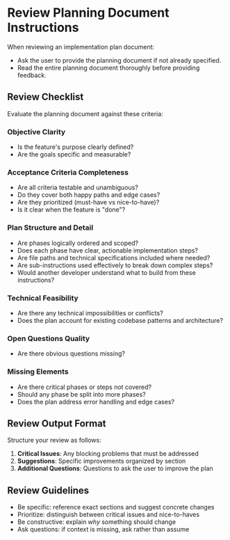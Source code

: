 # Review Planning Document Instructions

When reviewing an implementation plan document:

- Ask the user to provide the planning document if not already specified.
- Read the entire planning document thoroughly before providing feedback.

## Review Checklist

Evaluate the planning document against these criteria:

### Objective Clarity
- Is the feature's purpose clearly defined?
- Are the goals specific and measurable?

### Acceptance Criteria Completeness
- Are all criteria testable and unambiguous?
- Do they cover both happy paths and edge cases?
- Are they prioritized (must-have vs nice-to-have)?
- Is it clear when the feature is "done"?

### Plan Structure and Detail
- Are phases logically ordered and scoped?
- Does each phase have clear, actionable implementation steps?
- Are file paths and technical specifications included where needed?
- Are sub-instructions used effectively to break down complex steps?
- Would another developer understand what to build from these instructions?

### Technical Feasibility
- Are there any technical impossibilities or conflicts?
- Does the plan account for existing codebase patterns and architecture?

### Open Questions Quality
- Are there obvious questions missing?

### Missing Elements
- Are there critical phases or steps not covered?
- Should any phase be split into more phases?
- Does the plan address error handling and edge cases?

## Review Output Format

Structure your review as follows:

1. **Critical Issues**: Any blocking problems that must be addressed
2. **Suggestions**: Specific improvements organized by section
3. **Additional Questions**: Questions to ask the user to improve the plan

## Review Guidelines

- Be specific: reference exact sections and suggest concrete changes
- Prioritize: distinguish between critical issues and nice-to-haves
- Be constructive: explain *why* something should change
- Ask questions: if context is missing, ask rather than assume
